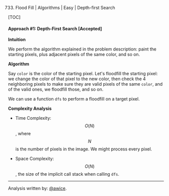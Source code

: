 733. Flood Fill | Algorithms | Easy | Depth-first Search

[TOC]

#### Approach #1: Depth-First Search [Accepted]

**Intuition**

We perform the algorithm explained in the problem description: paint the starting pixels, plus adjacent pixels of the same color, and so on.

**Algorithm**

Say `color` is the color of the starting pixel.  Let's floodfill the starting pixel: we change the color of that pixel to the new color, then check the 4 neighboring pixels to make sure they are valid pixels of the same `color`, and of the valid ones, we floodfill those, and so on.

We can use a function `dfs` to perform a floodfill on a target pixel.




**Complexity Analysis**

* Time Complexity: $$O(N)$$, where $$N$$ is the number of pixels in the image.  We might process every pixel.

* Space Complexity: $$O(N)$$, the size of the implicit call stack when calling `dfs`.

---

Analysis written by: [@awice](https://leetcode.com/awice).
